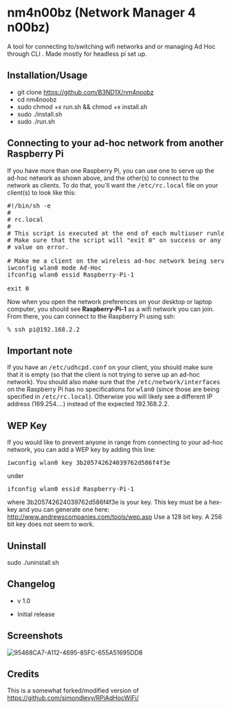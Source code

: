 # nm4n00bz (Network Manager 4 n00bz)
A tool for connecting to/switching wifi networks and or managing Ad Hoc through CLI . Made mostly for headless pi set up.

## Installation/Usage
* git clone https://github.com/B3ND1X/nm4noobz
* cd nm4noobz
* sudo chmod +x run.sh && chmod +x install.sh
* sudo ./install.sh
* sudo ./run.sh

##  Connecting to your ad-hoc network from another Raspberry Pi
If you have more than one Raspberry Pi, you can use one to serve up the ad-hoc network as shown above,
and the other(s) to connect to the network as clients.  To do that, you'll want the <tt>/etc/rc.local</tt>
file on your client(s) to look like this:

<pre>
#!/bin/sh -e
#
# rc.local
#
# This script is executed at the end of each multiuser runlevel.
# Make sure that the script will "exit 0" on success or any other
# value on error.

# Make me a client on the wireless ad-hoc network being served by Raspberry-Pi-1
iwconfig wlan0 mode Ad-Hoc
ifconfig wlan0 essid Raspberry-Pi-1

exit 0
</pre>

Now when you open the network preferences on your desktop or laptop computer, you should see <b>Raspberry-Pi-1</b>
as a wifi network you can join.  From there, you can connect to the Raspberry Pi using ssh:

<pre>
% ssh pi@192.168.2.2
</pre>

## Important note

If you have an <tt>/etc/udhcpd.conf</tt> on your client, you should make sure that it is empty 
(so that the client is not trying to serve up an ad-hoc network).  You should also make sure
that the <tt>/etc/network/interfaces</tt> on the Raspberry Pi has no
specifications for <tt>wlan0</tt> (since those are being specified in
<tt>/etc/rc.local</tt>). Otherwise you will likely see a different IP address
(169.254....) instead of the expected 192.168.2.2.

## WEP Key

If you would like to prevent anyone in range from connecting to your ad-hoc network, you can add a WEP key by adding this line:
<pre>
iwconfig wlan0 key 3b205742624039762d586f4f3e
</pre>
under 
<pre>
ifconfig wlan0 essid Raspberry-Pi-1
</pre>
where 3b205742624039762d586f4f3e is your key.
This key must be a hex-key and you can generate one here: http://www.andrewscompanies.com/tools/wep.asp
Use a 128 bit key.  A 256 bit key does not seem to work.

## Uninstall
sudo ./uninstall.sh

## Changelog 
* v 1.0 
- Initial release

## Screenshots
![95468CA7-A112-4695-85FC-655A51695DD8](https://user-images.githubusercontent.com/48177481/176324912-3fcf993b-7895-4797-900f-5e9ecb2635ff.png)


## Credits
This is a somewhat forked/modified version of https://github.com/simondlevy/RPiAdHocWiFi/
